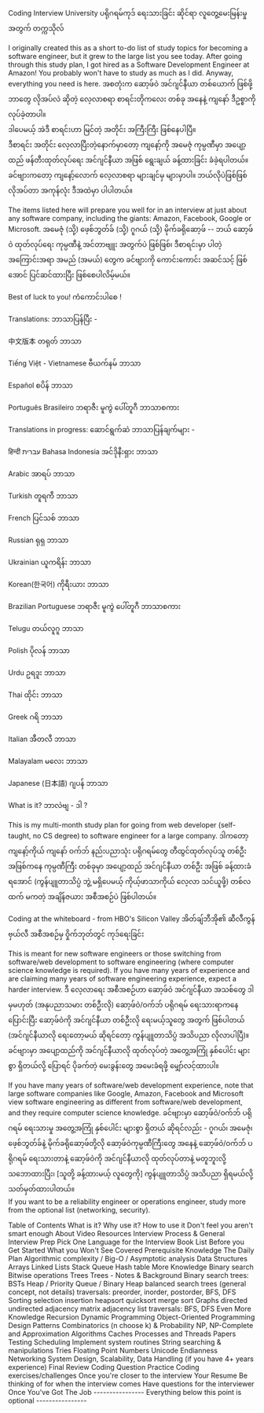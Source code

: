 Coding Interview University
ပရိုဂရမ်ကုဒ် ရေးသားခြင်း ဆိုင်ရာ လူတွေ့မေးမြန်းမှု အတွက် တက္ကသိုလ်

I originally created this as a short to-do list of study topics for becoming a software engineer, 
but it grew to the large list you see today. After going through this study plan, I got hired as 
a Software Development Engineer at Amazon! You probably won't have to study as much as I did. Anyway, everything you need is here.
အစတုံးက ဆော့ဖ်ဝဲ အင်ဂျင်နီယာ တစ်ယောက် ဖြစ်ဖို့ ဘာတွေ လိုအပ်လဲ ဆိုတဲ့ လေ့လာစရာ စာရင်းတိုကလေး တစ်ခု အနေနဲ့ ကျနော် ဒီဥစ္စာကို လုပ်ခဲ့တာပါ။  
ဒါပေမယ့် အဲဒီ စာရင်းဟာ မြင်တဲ့ အတိုင်း အကြီးကြီး ဖြစ်နေပါပြီ။   
ဒီစာရင်း အတိုင်း လေ့လာပြီးတဲ့နောက်မှာတော့ ကျနော့်ကို အမေဇုံ ကုမ္ပဏီမှာ အပျော့ထည် ဖန်တီးထုတ်လုပ်ရေး အင်ဂျင်နီယာ အဖြစ် ရွေးချယ် ခန့်ထားခြင်း ခံခဲ့ရပါတယ်။
ခင်ဗျားကတော့ ကျနော့်လောက် လေ့လာစရာ များချင်မှ များမှာပါ။  ဘယ်လိုပဲဖြစ်ဖြစ် လိုအပ်တာ အကုန်လုံး ဒီအထဲမှာ ပါပါတယ်။

The items listed here will prepare you well for in an interview at just about any software company, including the giants: Amazon, Facebook, Google or Microsoft.
အမေဇုံ (သို့) ဖေ့စ်ဘွတ်ခ် (သို့) ဂူဂယ် (သို့) မိုက်ခရိုဆော့ဖ် -- ဘယ် ဆော့ဖ်ဝဲ ထုတ်လုပ်ရေး ကုမ္ပဏီနဲ့ အင်တာဗျူး အတွက်ပဲ ဖြစ်ဖြစ်၊ ဒီစာရင်းမှာ ပါတဲ့ အကြောင်းအရာ အမည် (အမယ်) တွေက ခင်ဗျားကို ကောင်းကောင်း အဆင်သင့် ဖြစ်အောင် ပြင်ဆင်ထားပြီး ဖြစ်စေပါလိမ့်မယ်။

Best of luck to you!
ကံကောင်းပါစေ !

Translations:
ဘာသာပြန်ပြီး - 

中文版本
တရုတ် ဘာသာ

Tiếng Việt - Vietnamese
ဗီယက်နမ် ဘာသာ

Español
စပိန် ဘာသာ

Português Brasileiro
ဘရာဇီး မူကွဲ ပေါ်တူဂီ ဘာသာစကား

Translations in progress:
ဆောင်ရွက်ဆဲ ဘာသာပြန်ချက်များ -

हिन्दी
עברית
Bahasa Indonesia
အင်ဒိုနီးရှား ဘာသာ

Arabic
အာရပ် ဘာသာ

Turkish
တူရကီ ဘာသာ

French
ပြင်သစ် ဘာသာ

Russian
ရုရှ ဘာသာ

Ukrainian
ယူကရိန်း ဘာသာ

Korean(한국어)
ကိုရီးယား ဘာသာ

Brazilian Portuguese
ဘရာဇီး မူကွဲ ပေါ်တူဂီ ဘာသာစကား

Telugu
တယ်လူဂူ ဘာသာ

Polish
ပိုလန် ဘာသာ

Urdu
ဥရဒူး ဘာသာ

Thai
ထိုင်း ဘာသာ

Greek
ဂရိ ဘာသာ

Italian
အီတလီ ဘာသာ

Malayalam
မလေး ဘာသာ

Japanese (日本語)
ဂျပန် ဘာသာ


What is it?
ဘာလဲဗျ - ဒါ  ?

This is my multi-month study plan for going from web developer (self-taught, no CS degree) to software engineer for a large company.
ဒါကတော့ ကျနော့်ကိုယ် ကျနော် ဝက်ဘ် နည်းပညာသုံး ပရိုဂရမ်တွေ တီထွင်ထုတ်လုပ်သူ တစ်ဦး အဖြစ်ကနေ ကုမ္ပဏီကြီး တစ်ခုမှာ အပျော့ထည် အင်ဂျင်နီယာ တစ်ဦး အဖြစ် ခန့်ထားခံရအောင် (ကွန်ပျူတာသိပ္ပံ ဘွဲ့ မရှိပေမယ့် ကိုယ့်ဖာသာကိုယ် လေ့လာ သင်ယူဖို့) တစ်လထက် မကတဲ့ အချိန်ဇယား အစီအစဉ်ပဲ ဖြစ်ပါတယ်။

Coding at the whiteboard - from HBO's Silicon Valley
အိတ်ချ်ဘီအို၏ ဆီလီကွန်ဗှယ်လီ အစီအစဉ်မှ ဝှိုက်ဘုတ်တွင် ကုဒ်ရေးခြင်း

This is meant for new software engineers or those switching from software/web development to software engineering (where computer science knowledge is required). If you have many years of experience and are claiming many years of software engineering experience, expect a harder interview.
ဒီ လေ့လာရေး အစီအစဉ်ဟာ ဆော့ဖ်ဝဲ အင်ဂျင်နီယာ အသစ်တွေ ဒါမှမဟုတ် (အနုပညာသမား တစ်ဦးလို) ဆော့ဖ်ဝဲ/ဝက်ဘ် ပရိုဂရမ် ရေးသားရာကနေ ပြောင်းပြီး ဆော့ဖ်ဝဲကို အင်ဂျင်နီယာ တစ်ဦးလို ရေးမယ့်သူတွေ အတွက် ဖြစ်ပါတယ်  (အင်ဂျင်နီယာလို ရေးတော့မယ် ဆိုရင်တော့ ကွန်ပျူတာသိပ္ပံ အသိပညာ လိုလာပါပြီ)။  ခင်ဗျားမှာ အပျော့ထည်ကို အင်ဂျင်နီယာလို ထုတ်လုပ်တဲ့ အတွေ့အကြုံ နှစ်ပေါင်း များစွာ ရှိတယ်လို့ ပြောရင် ပိုခက်တဲ့ မေးခွန်းတွေ အမေးခံရဖို့ မျှော်လင့်ထားပါ။

If you have many years of software/web development experience, note that large software companies like Google, Amazon, Facebook and Microsoft view software engineering as different from software/web development, and they require computer science knowledge.
ခင်ဗျားမှာ ဆော့ဖ်ဝဲ/ဝက်ဘ် ပရိုဂရမ် ရေးသားမှု  အတွေ့အကြုံ နှစ်ပေါင်း များစွာ ရှိတယ် ဆိုရင်လည်း -  ဂူဂယ်၊ အမေဇုံ၊ ဖေ့စ်ဘွတ်ခ်နဲ့ မိုက်ခရိုဆော့ဖ်တို့လို ဆော့ဖ်ဝဲကုမ္ပဏီကြီးတွေ အနေနဲ့ ဆော့ဖ်ဝဲ/ဝက်ဘ် ပရိုဂရမ် ရေးသားတာနဲ့  ဆော့ဖ်ဝဲကို အင်ဂျင်နီယာလို ထုတ်လုပ်တာနဲ့ မတူဘူးလို့ သဘောထားပြီး၊ [သူတို့ ခန့်ထားမယ့် လူတွေကို] ကွန်ပျူတာသိပ္ပံ အသိပညာ ရှိရမယ်လို့ သတ်မှတ်ထားပါတယ်။  
If you want to be a reliability engineer or operations engineer, study more from the optional list (networking, security).

Table of Contents
What is it?
Why use it?
How to use it
Don't feel you aren't smart enough
About Video Resources
Interview Process & General Interview Prep
Pick One Language for the Interview
Book List
Before you Get Started
What you Won't See Covered
Prerequisite Knowledge
The Daily Plan
Algorithmic complexity / Big-O / Asymptotic analysis
Data Structures
Arrays
Linked Lists
Stack
Queue
Hash table
More Knowledge
Binary search
Bitwise operations
Trees
Trees - Notes & Background
Binary search trees: BSTs
Heap / Priority Queue / Binary Heap
balanced search trees (general concept, not details)
traversals: preorder, inorder, postorder, BFS, DFS
Sorting
selection
insertion
heapsort
quicksort
merge sort
Graphs
directed
undirected
adjacency matrix
adjacency list
traversals: BFS, DFS
Even More Knowledge
Recursion
Dynamic Programming
Object-Oriented Programming
Design Patterns
Combinatorics (n choose k) & Probability
NP, NP-Complete and Approximation Algorithms
Caches
Processes and Threads
Papers
Testing
Scheduling
Implement system routines
String searching & manipulations
Tries
Floating Point Numbers
Unicode
Endianness
Networking
System Design, Scalability, Data Handling (if you have 4+ years experience)
Final Review
Coding Question Practice
Coding exercises/challenges
Once you're closer to the interview
Your Resume
Be thinking of for when the interview comes
Have questions for the interviewer
Once You've Got The Job
---------------- Everything below this point is optional ----------------
